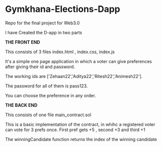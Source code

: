# Gymkhana-Elections-Dapp

Repo for the final project for Web3.0

I have Created the D-app in two parts

**THE FRONT END**

This consists of 3 files index.html , index.css, index.js

It's a simple one page application in which a voter can give preferences after giving their id and password.

The working ids are ['Zehaan22','Aditya22','Ritesh22','Animesh22'].

The password for all of them is pass123.

You can choose the preference in any order.

**THE BACK END**

This consists of one file main_contract.sol

This is a basic implementation of the contract, in whihc a registered voter can vote for 3 prefs once. First pref gets +5 , second +3 and third +1

The winningCandidate function returns the index of the winning candidate
